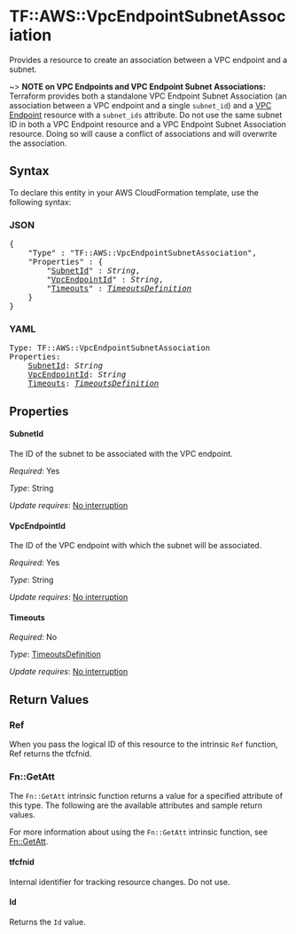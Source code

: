 # TF::AWS::VpcEndpointSubnetAssociation

Provides a resource to create an association between a VPC endpoint and a subnet.

~> **NOTE on VPC Endpoints and VPC Endpoint Subnet Associations:** Terraform provides
both a standalone VPC Endpoint Subnet Association (an association between a VPC endpoint
and a single `subnet_id`) and a [VPC Endpoint](vpc_endpoint.html) resource with a `subnet_ids`
attribute. Do not use the same subnet ID in both a VPC Endpoint resource and a VPC Endpoint Subnet
Association resource. Doing so will cause a conflict of associations and will overwrite the association.

## Syntax

To declare this entity in your AWS CloudFormation template, use the following syntax:

### JSON

<pre>
{
    "Type" : "TF::AWS::VpcEndpointSubnetAssociation",
    "Properties" : {
        "<a href="#subnetid" title="SubnetId">SubnetId</a>" : <i>String</i>,
        "<a href="#vpcendpointid" title="VpcEndpointId">VpcEndpointId</a>" : <i>String</i>,
        "<a href="#timeouts" title="Timeouts">Timeouts</a>" : <i><a href="timeoutsdefinition.md">TimeoutsDefinition</a></i>
    }
}
</pre>

### YAML

<pre>
Type: TF::AWS::VpcEndpointSubnetAssociation
Properties:
    <a href="#subnetid" title="SubnetId">SubnetId</a>: <i>String</i>
    <a href="#vpcendpointid" title="VpcEndpointId">VpcEndpointId</a>: <i>String</i>
    <a href="#timeouts" title="Timeouts">Timeouts</a>: <i><a href="timeoutsdefinition.md">TimeoutsDefinition</a></i>
</pre>

## Properties

#### SubnetId

The ID of the subnet to be associated with the VPC endpoint.

_Required_: Yes

_Type_: String

_Update requires_: [No interruption](https://docs.aws.amazon.com/AWSCloudFormation/latest/UserGuide/using-cfn-updating-stacks-update-behaviors.html#update-no-interrupt)

#### VpcEndpointId

The ID of the VPC endpoint with which the subnet will be associated.

_Required_: Yes

_Type_: String

_Update requires_: [No interruption](https://docs.aws.amazon.com/AWSCloudFormation/latest/UserGuide/using-cfn-updating-stacks-update-behaviors.html#update-no-interrupt)

#### Timeouts

_Required_: No

_Type_: <a href="timeoutsdefinition.md">TimeoutsDefinition</a>

_Update requires_: [No interruption](https://docs.aws.amazon.com/AWSCloudFormation/latest/UserGuide/using-cfn-updating-stacks-update-behaviors.html#update-no-interrupt)

## Return Values

### Ref

When you pass the logical ID of this resource to the intrinsic `Ref` function, Ref returns the tfcfnid.

### Fn::GetAtt

The `Fn::GetAtt` intrinsic function returns a value for a specified attribute of this type. The following are the available attributes and sample return values.

For more information about using the `Fn::GetAtt` intrinsic function, see [Fn::GetAtt](https://docs.aws.amazon.com/AWSCloudFormation/latest/UserGuide/intrinsic-function-reference-getatt.html).

#### tfcfnid

Internal identifier for tracking resource changes. Do not use.

#### Id

Returns the <code>Id</code> value.

